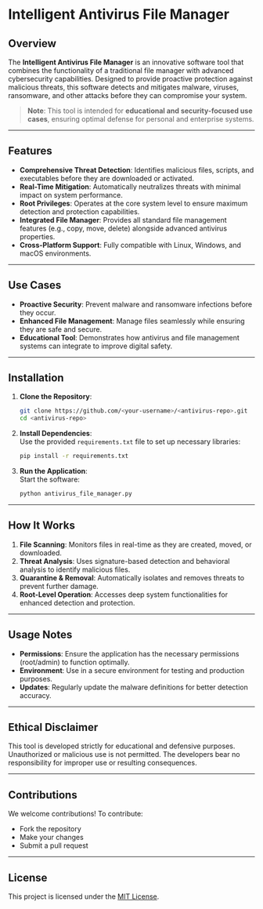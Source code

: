 # Intelligent Antivirus File Manager  

## Overview  
The **Intelligent Antivirus File Manager** is an innovative software tool that combines the functionality of a traditional file manager with advanced cybersecurity capabilities. Designed to provide proactive protection against malicious threats, this software detects and mitigates malware, viruses, ransomware, and other attacks before they can compromise your system.  

> **Note**: This tool is intended for **educational and security-focused use cases**, ensuring optimal defense for personal and enterprise systems.  

---

## Features  
- **Comprehensive Threat Detection**: Identifies malicious files, scripts, and executables before they are downloaded or activated.  
- **Real-Time Mitigation**: Automatically neutralizes threats with minimal impact on system performance.  
- **Root Privileges**: Operates at the core system level to ensure maximum detection and protection capabilities.  
- **Integrated File Manager**: Provides all standard file management features (e.g., copy, move, delete) alongside advanced antivirus properties.  
- **Cross-Platform Support**: Fully compatible with Linux, Windows, and macOS environments.  

---

## Use Cases  
- **Proactive Security**: Prevent malware and ransomware infections before they occur.  
- **Enhanced File Management**: Manage files seamlessly while ensuring they are safe and secure.  
- **Educational Tool**: Demonstrates how antivirus and file management systems can integrate to improve digital safety.  

---

## Installation  
1. **Clone the Repository**:  
   ```bash  
   git clone https://github.com/<your-username>/<antivirus-repo>.git  
   cd <antivirus-repo>  
   ```  

2. **Install Dependencies**:  
   Use the provided `requirements.txt` file to set up necessary libraries:  
   ```bash  
   pip install -r requirements.txt  
   ```  

3. **Run the Application**:  
   Start the software:  
   ```bash  
   python antivirus_file_manager.py  
   ```  

---

## How It Works  
1. **File Scanning**: Monitors files in real-time as they are created, moved, or downloaded.  
2. **Threat Analysis**: Uses signature-based detection and behavioral analysis to identify malicious files.  
3. **Quarantine & Removal**: Automatically isolates and removes threats to prevent further damage.  
4. **Root-Level Operation**: Accesses deep system functionalities for enhanced detection and protection.  

---

## Usage Notes  
- **Permissions**: Ensure the application has the necessary permissions (root/admin) to function optimally.  
- **Environment**: Use in a secure environment for testing and production purposes.  
- **Updates**: Regularly update the malware definitions for better detection accuracy.  

---

## Ethical Disclaimer  
This tool is developed strictly for educational and defensive purposes. Unauthorized or malicious use is not permitted. The developers bear no responsibility for improper use or resulting consequences.  

---

## Contributions  
We welcome contributions! To contribute:  
- Fork the repository  
- Make your changes  
- Submit a pull request  

---

## License  
This project is licensed under the [MIT License](LICENSE).  
